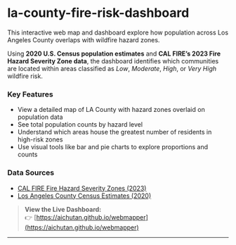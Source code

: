 # la-county-fire-risk-dashboard

This interactive web map and dashboard explore how population across Los Angeles County overlaps with wildfire hazard zones.

Using **2020 U.S. Census population estimates** and **CAL FIRE’s 2023 Fire Hazard Severity Zone data**, the dashboard identifies which communities are located within areas classified as *Low*, *Moderate*, *High*, or *Very High* wildfire risk.

###  Key Features
- View a detailed map of LA County with hazard zones overlaid on population data
- See total population counts by hazard level
- Understand which areas house the greatest number of residents in high-risk zones
- Use visual tools like bar and pie charts to explore proportions and counts

### Data Sources
- [CAL FIRE Fire Hazard Severity Zones (2023)](https://osfm.fire.ca.gov/what-we-do/community-wildfire-preparedness-and-mitigation/fire-hazard-severity-zones)
- [Los Angeles County Census Estimates (2020)](https://data.lacounty.gov)

> **View the Live Dashboard:**  
> 👉 [https://aichutan.github.io/webmapper](https://aichutan.github.io/webmapper)

---

